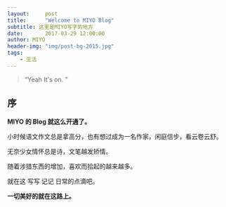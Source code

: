 ```yaml
---
layout:     post
title:      "Welcome to MIYO Blog"
subtitle: 这里是MIYO写字的地方
date:       2017-03-29 12:00:00
author: MIYO
header-img: "img/post-bg-2015.jpg"
tags:
    - 生活
---
```


> “Yeah It's on. ”


## 序

**MIYO 的 Blog 就这么开通了。**

小时候语文作文总是拿高分，也有想过成为一名作家，闲庭信步，看云卷云舒。

无奈少女情怀总是诗，文笔越发矫情。

随着涉猎东西的增加，喜欢而拾起的越来越多。

就在这 写写 记记 日常的点滴吧。

**一切美好的就在这路上。**
